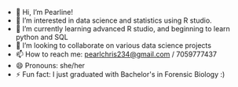 - 👋 Hi, I’m Pearline!
- 👀 I’m interested in data science and statistics using R studio.
- 🌱 I’m currently learning advanced R studio, and beginning to learn python and SQL
- 💞️ I’m looking to collaborate on various data science projects
- 📫 How to reach me: pearlchris234@gmail.com / 7059777437
- 😄 Pronouns: she/her
- ⚡ Fun fact: I just graduated with Bachelor's in Forensic Biology :)

<!---
pearlchris234/pearlchris234 is a ✨ special ✨ repository because its `README.md` (this file) appears on your GitHub profile.
You can click the Preview link to take a look at your changes.
--->
